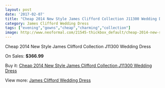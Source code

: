 ```yaml
---
layout: post
date: '2017-02-07'
title: "Cheap 2014 New Style James Clifford Collection J11300 Wedding Dress"
category: James Clifford Wedding Dress
tags: ["evening","gowns","cheap","charming","collection"]
image: http://www.neoformal.com/21545-thickbox_default/cheap-2014-new-style-james-clifford-collection-j11300-wedding-dress.jpg
---
```

Cheap 2014 New Style James Clifford Collection J11300 Wedding Dress

On Sales: **$366.99**
<a href="https://www.neoformal.com/en/james-clifford-wedding-dress-2014/7017-cheap-2014-new-style-james-clifford-collection-j11300-wedding-dress.html"><amp-img layout="responsive" width="600" height="600" src="//www.neoformal.com/21545-thickbox_default/cheap-2014-new-style-james-clifford-collection-j11300-wedding-dress.jpg" alt="Cheap 2014 New Style James Clifford Collection J11300 Wedding Dress 0" /></a>
<a href="https://www.neoformal.com/en/james-clifford-wedding-dress-2014/7017-cheap-2014-new-style-james-clifford-collection-j11300-wedding-dress.html"><amp-img layout="responsive" width="600" height="600" src="//www.neoformal.com/21546-thickbox_default/cheap-2014-new-style-james-clifford-collection-j11300-wedding-dress.jpg" alt="Cheap 2014 New Style James Clifford Collection J11300 Wedding Dress 1" /></a>

Buy it: [Cheap 2014 New Style James Clifford Collection J11300 Wedding Dress](https://www.neoformal.com/en/james-clifford-wedding-dress-2014/7017-cheap-2014-new-style-james-clifford-collection-j11300-wedding-dress.html "Cheap 2014 New Style James Clifford Collection J11300 Wedding Dress")

View more: [James Clifford Wedding Dress](https://www.neoformal.com/en/107-james-clifford-wedding-dress-2014 "James Clifford Wedding Dress")